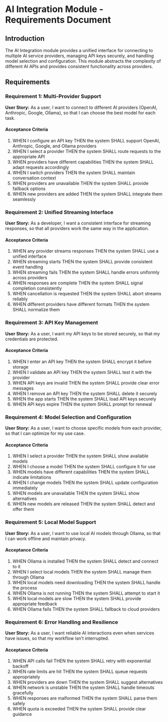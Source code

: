 # AI Integration Module - Requirements Document

## Introduction

The AI Integration module provides a unified interface for connecting to multiple AI service providers, managing API keys securely, and handling model selection and configuration. This module abstracts the complexity of different AI APIs and provides consistent functionality across providers.

## Requirements

### Requirement 1: Multi-Provider Support

**User Story:** As a user, I want to connect to different AI providers (OpenAI, Anthropic, Google, Ollama), so that I can choose the best model for each task.

#### Acceptance Criteria

1. WHEN I configure an API key THEN the system SHALL support OpenAI, Anthropic, Google, and Ollama providers
2. WHEN I select a provider THEN the system SHALL route requests to the appropriate API
3. WHEN providers have different capabilities THEN the system SHALL adapt requests accordingly
4. WHEN I switch providers THEN the system SHALL maintain conversation context
5. WHEN providers are unavailable THEN the system SHALL provide fallback options
6. WHEN new providers are added THEN the system SHALL integrate them seamlessly

### Requirement 2: Unified Streaming Interface

**User Story:** As a developer, I want a consistent interface for streaming responses, so that all providers work the same way in the application.

#### Acceptance Criteria

1. WHEN any provider streams responses THEN the system SHALL use a unified interface
2. WHEN streaming starts THEN the system SHALL provide consistent event handling
3. WHEN streaming fails THEN the system SHALL handle errors uniformly across providers
4. WHEN responses are complete THEN the system SHALL signal completion consistently
5. WHEN cancellation is requested THEN the system SHALL abort streams reliably
6. WHEN different providers have different formats THEN the system SHALL normalize them

### Requirement 3: API Key Management

**User Story:** As a user, I want my API keys to be stored securely, so that my credentials are protected.

#### Acceptance Criteria

1. WHEN I enter an API key THEN the system SHALL encrypt it before storage
2. WHEN I validate an API key THEN the system SHALL test it with the provider
3. WHEN API keys are invalid THEN the system SHALL provide clear error messages
4. WHEN I remove an API key THEN the system SHALL delete it securely
5. WHEN the app starts THEN the system SHALL load API keys securely
6. WHEN API keys expire THEN the system SHALL prompt for renewal

### Requirement 4: Model Selection and Configuration

**User Story:** As a user, I want to choose specific models from each provider, so that I can optimize for my use case.

#### Acceptance Criteria

1. WHEN I select a provider THEN the system SHALL show available models
2. WHEN I choose a model THEN the system SHALL configure it for use
3. WHEN models have different capabilities THEN the system SHALL indicate limitations
4. WHEN I change models THEN the system SHALL update configuration immediately
5. WHEN models are unavailable THEN the system SHALL show alternatives
6. WHEN new models are released THEN the system SHALL detect and offer them

### Requirement 5: Local Model Support

**User Story:** As a user, I want to use local AI models through Ollama, so that I can work offline and maintain privacy.

#### Acceptance Criteria

1. WHEN Ollama is installed THEN the system SHALL detect and connect to it
2. WHEN I select local models THEN the system SHALL manage them through Ollama
3. WHEN local models need downloading THEN the system SHALL handle the process
4. WHEN Ollama is not running THEN the system SHALL attempt to start it
5. WHEN local models are slow THEN the system SHALL provide appropriate feedback
6. WHEN Ollama fails THEN the system SHALL fallback to cloud providers

### Requirement 6: Error Handling and Resilience

**User Story:** As a user, I want reliable AI interactions even when services have issues, so that my workflow isn't interrupted.

#### Acceptance Criteria

1. WHEN API calls fail THEN the system SHALL retry with exponential backoff
2. WHEN rate limits are hit THEN the system SHALL queue requests appropriately
3. WHEN providers are down THEN the system SHALL suggest alternatives
4. WHEN network is unstable THEN the system SHALL handle timeouts gracefully
5. WHEN responses are malformed THEN the system SHALL parse them safely
6. WHEN quota is exceeded THEN the system SHALL provide clear guidance